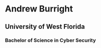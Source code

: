 # Andrew Burright
##  <b>University of West Florida</b>
###      Bachelor of Science in Cyber Security

